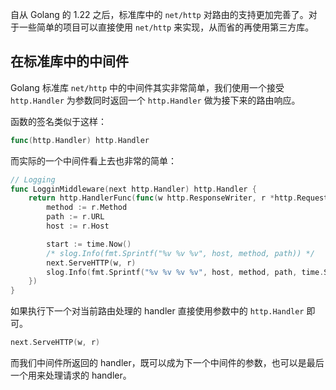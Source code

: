 自从 Golang 的 1.22 之后，标准库中的 `net/http` 对路由的支持更加完善了。对于一些简单的项目可以直接使用 `net/http` 来实现，从而省的再使用第三方库。

## 在标准库中的中间件

Golang 标准库 `net/http` 中的中间件其实非常简单，我们使用一个接受 `http.Handler` 为参数同时返回一个 `http.Handler` 做为接下来的路由响应。

函数的签名类似于这样：

```go
func(http.Handler) http.Handler
```

而实际的一个中间件看上去也非常的简单：

```go
// Logging
func LogginMiddleware(next http.Handler) http.Handler {
	return http.HandlerFunc(func(w http.ResponseWriter, r *http.Request) {
		method := r.Method
		path := r.URL
		host := r.Host

		start := time.Now()
		/* slog.Info(fmt.Sprintf("%v %v %v", host, method, path)) */
		next.ServeHTTP(w, r)
		slog.Info(fmt.Sprintf("%v %v %v %v", host, method, path, time.Since(start)))
	})
}
```

如果执行下一个对当前路由处理的 handler 直接使用参数中的 `http.Handler` 即可。

```go
next.ServeHTTP(w, r)
```

而我们中间件所返回的 handler，既可以成为下一个中间件的参数，也可以是最后一个用来处理请求的 handler。
